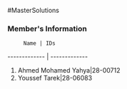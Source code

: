 #MasterSolutions
### Member's Information

         Name | IDs
------------- | -------------
1. Ahmed Mohamed Yahya|28-00712
2. Youssef Tarek|28-06083